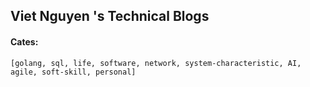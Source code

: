 ## Viet Nguyen 's Technical Blogs

#### Cates: 

```tag
[golang, sql, life, software, network, system-characteristic, AI, agile, soft-skill, personal]
```